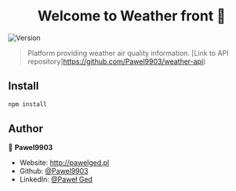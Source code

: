 <h1 align="center">Welcome to Weather front 👋</h1>
<p>
  <img alt="Version" src="https://img.shields.io/badge/version-0.1.0-blue.svg?cacheSeconds=2592000" />
</p>

> Platform providing weather air quality information.
> [Link to API repository]https://github.com/Pawel9903/weather-api)

## Install

```sh
npm install
```

## Author

👤 **Pawel9903**

* Website: http://pawelged.pl
* Github: [@Pawel9903](https://github.com/Pawel9903)
* LinkedIn: [@Paweł Ged](https://linkedin.com/in/paweł-ged-26038a15a/)

